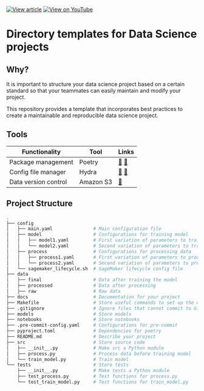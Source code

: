 [![View article](https://img.shields.io/badge/Data_Science_Simplified-View_article-blue)](https://mathdatasimplified.com/2023/06/17/how-to-structure-a-data-science-project-for-readability-and-transparency-2/) [![View on YouTube](https://img.shields.io/badge/YouTube-Watch%20on%20Youtube-red?logo=youtube)](https://youtu.be/TzvcPi3nsdw) 

# Directory templates for Data Science projects

## Why?
It is important to structure your data science project based on a certain standard so that your teammates can easily maintain and modify your project.

This repository provides a template that incorporates best practices to create a maintainable and reproducible data science project.

## Tools

| Functionality  | Tool | Links |
|   ---               |        ---   |     ---   |
| Package management |   Poetry | [🔗](https://mathdatasimplified.com/poetry-a-better-way-to-manage-python-dependencies) [🔗](https://towardsdatascience.com/how-to-effortlessly-publish-your-python-package-to-pypi-using-poetry-44b305362f9f) |
| Config file manager | Hydra | [🔗](https://mathdatasimplified.com/stop-hard-coding-in-a-data-science-project-use-configuration-files-instead) [🔗](https://hydra.cc/) |
| Data version control | Amazon S3 | [🔗](https://aws.amazon.com/s3) |

<!---
* [pre-commit plugins](https://pre-commit.com/): Automate code reviewing formatting
* [pdoc](https://github.com/pdoc3/pdoc): Automatically create an API documentation for your project
--->

## Project Structure
```bash
.
├── config
│   ├── main.yaml               # Main configuration file
│   ├── model                   # Configurations for training model
│   │   ├── model1.yaml         # First variation of parameters to train model
│   │   └── model2.yaml         # Second variation of parameters to train model
│   ├── process                 # Configurations for processing data
│   │   ├── process1.yaml       # First variation of parameters to process data
│   │   └── process2.yaml       # Second variation of parameters to process data
│   └── sagemaker_lifecycle.sh  # SageMaker lifecycle config file
├── data                        
│   ├── final                   # Data after training the model
│   ├── processed               # Data after processing
│   ├── raw                     # Raw data
├── docs                        # Documentation for your project
├── Makefile                    # Store useful commands to set up the environment
├── .gitignore                  # Ignore files that cannot commit to Git  
├── models                      # Store models
├── notebooks                   # Store notebooks
├── .pre-commit-config.yaml     # Configurations for pre-commit
├── pyproject.toml              # Dependencies for poetry
├── README.md                   # Describe your project
├── src                         # Store source code
│   ├── __init__.py             # Make src a Python module 
│   ├── process.py              # Process data before training model
│   └── train_model.py          # Train model
└── tests                       # Store tests
    ├── __init__.py             # Make tests a Python module 
    ├── test_process.py         # Test functions for process.py
    └── test_train_model.py     # Test functions for train_model.py
```